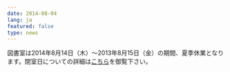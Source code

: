 ```yaml
---
date: 2014-08-04
lang: ja
featured: false
type: news
---
```

図書室は2014年8月14日（木）～2013年8月15日（金）の期間、夏季休業となります。閉室日についての詳細は<a href="http://www.hi.u-tokyo.ac.jp/tosho/tosho.html" target="_blank">こちら</a>を御覧下さい。
